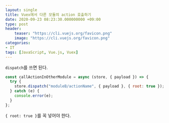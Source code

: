 ```yaml
---
layout: single
title: Vuex에서 다른 모듈의 action 호출하기
date: 2020-09-23 08:23:30.000000000 +09:00
type: post
header:
    teaser: "https://cli.vuejs.org/favicon.png"
    image: "https://cli.vuejs.org/favicon.png"
categories:
- IT
tags: [JavaScript, Vue.js, Vuex]
---
```


`dispatch`를 쓰면 된다.

```javascript
const callActionInOtherModule = async (store, { payload }) => {
  try {
    store.dispatch("moduleB/actionName", { payload }, { root: true });
  } catch (e) {
    console.error(e);
  }
};
```

`{ root: true }`를 꼭 넣어야 한다.
